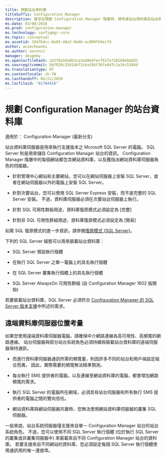 ```yaml
---
title: 規劃站台資料庫
titleSuffix: Configuration Manager
description: 當您在規劃 Configuration Manager 階層時，請考慮站台資料庫及站台資料庫伺服器角色。
ms.date: 03/08/2018
ms.prod: configuration-manager
ms.technology: configmgr-core
ms.topic: conceptual
ms.assetid: 104fb4cc-6e83-40a3-8e6b-ac909fb9ec7d
author: aczechowski
ms.author: aaroncz
manager: dougeby
ms.openlocfilehash: a32f0a59a0b3ce3ad864fecf61fe7281b8ebbdd2
ms.sourcegitcommit: bbf820c35414bf2cba356f30fe047c1a34c5384d
ms.translationtype: HT
ms.contentlocale: zh-TW
ms.lasthandoff: 04/21/2020
ms.locfileid: "81704416"
---
```

# <a name="plan-for-the-site-database-for-configuration-manager"></a>規劃 Configuration Manager 的站台資料庫

適用於：  Configuration Manager (最新分支)

站台資料庫伺服器是用來執行支援版本之 Mcrosoft SQL Server 的電腦。 SQL Server 則是用來儲存 Configuration Manager 站台的資訊。 Configuration Manager 階層中的每個網站都包含網站資料庫，以及獲指派網站資料庫伺服器角色的伺服器。  

-   針對管理中心網站和主要網站，您可以在網站伺服器上安裝 SQL Server，或者在網站伺服器以外的電腦上安裝 SQL Server。  

-   針對次要站台，您可以使用 SQL Server Express 安裝，而不是完整的 SQL Server 安裝。 不過，資料庫伺服器必須在次要站台伺服器上執行。  

-  針對 SQL 可用性群組用途，資料庫復原模式必須設定為 [完整]  

-  針對非 SQL 可用性群組用途，資料庫復原模式必須設定為 [簡易]  

如需 SQL 復原模式的進一步資訊，請參閱[復原模式 (SQL Server)](https://docs.microsoft.com/sql/relational-databases/backup-restore/recovery-models-sql-server)。

下列的 SQL Server 組態可以用來裝載站台資料庫：  

-   SQL Server 預設執行個體  

-   在執行 SQL Server 之單一電腦上的具名執行個體  

-   在 SQL Server 叢集執行個體上的具名執行個體  

-   SQL Server AlwaysOn 可用性群組 (自 Configuration Manager 1602 版開始)


若要裝載站台資料庫，SQL Server 必須符合 [Configuration Manager 的 SQL Server 版本支援](../../../core/plan-design/configs/support-for-sql-server-versions.md)中所述的需求。  



## <a name="remote-database-server-location-considerations"></a>遠端資料庫伺服器位置考量  

如果您使用遠端資料庫伺服器電腦，請確保中介網路連線為高可用性、高頻寬的網路連線。 站台伺服器與部分站台系統角色必須持續與裝載站台資料庫的遠端伺服器保持通訊，

-   而進行資料庫伺服器通訊所需的頻寬量，則因許多不同的站台和用戶端設定組合而異。 因此，實際需要的頻寬無法精準預測。  

-   每台執行 SMS 提供者的電腦，以及連線至網站資料庫的電腦，都會增加網路頻寬的需求。  

-   執行 SQL Server 的電腦所在網域，必須具有站台伺服器和所有執行 SMS 提供者的電腦之間的雙向信任。  

-   網站資料庫與網站伺服器共置時，您無法使用網站資料庫伺服器的叢集 SQL 伺服器。  


一般來說，站台系統伺服器僅支援來自單一 Configuration Manager 站台的站台系統角色。 不過，您可以使用不同 SQL Server 執行個體 (位於執行 SQL Server 的叢集或非叢集伺服器中) 來裝載來自不同 Configuration Manager 站台的資料庫。 若要支援來自不同網站的資料庫，您必須設定每個 SQL Server 執行個體使用通訊用的唯一連接埠。  
